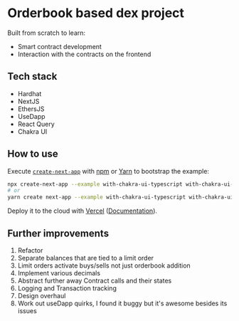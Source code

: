 # Orderbook based dex project

Built from scratch to learn:

- Smart contract development
- Interaction with the contracts on the frontend

## Tech stack

- Hardhat
- NextJS
- EthersJS
- UseDapp
- React Query
- Chakra UI

## How to use

Execute [`create-next-app`](https://github.com/vercel/next.js/tree/canary/packages/create-next-app) with [npm](https://docs.npmjs.com/cli/init) or [Yarn](https://yarnpkg.com/lang/en/docs/cli/create/) to bootstrap the example:

```bash
npx create-next-app --example with-chakra-ui-typescript with-chakra-ui-typescript-app
# or
yarn create next-app --example with-chakra-ui-typescript with-chakra-ui-typescript-app
```

Deploy it to the cloud with [Vercel](https://vercel.com/new?utm_source=github&utm_medium=readme&utm_campaign=next-example) ([Documentation](https://nextjs.org/docs/deployment)).

## Further improvements

1. Refactor
2. Separate balances that are tied to a limit order
3. Limit orders activate buys/sells not just orderbook addition
4. Implement various decimals
5. Abstract further away Contract calls and their states
6. Logging and Transaction tracking
7. Design overhaul
8. Work out useDapp quirks, I found it buggy but it's awesome besides its issues
